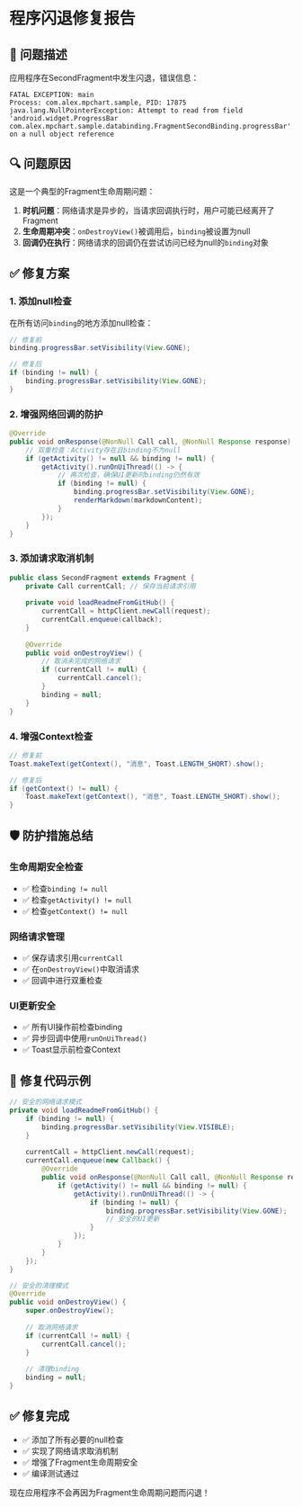 # 程序闪退修复报告

## 🐛 问题描述

应用程序在SecondFragment中发生闪退，错误信息：
```
FATAL EXCEPTION: main
Process: com.alex.mpchart.sample, PID: 17875
java.lang.NullPointerException: Attempt to read from field 'android.widget.ProgressBar com.alex.mpchart.sample.databinding.FragmentSecondBinding.progressBar' on a null object reference
```

## 🔍 问题原因

这是一个典型的Fragment生命周期问题：

1. **时机问题**：网络请求是异步的，当请求回调执行时，用户可能已经离开了Fragment
2. **生命周期冲突**：`onDestroyView()`被调用后，`binding`被设置为null
3. **回调仍在执行**：网络请求的回调仍在尝试访问已经为null的`binding`对象

## ✅ 修复方案

### 1. 添加null检查
在所有访问`binding`的地方添加null检查：

```java
// 修复前
binding.progressBar.setVisibility(View.GONE);

// 修复后
if (binding != null) {
    binding.progressBar.setVisibility(View.GONE);
}
```

### 2. 增强网络回调的防护
```java
@Override
public void onResponse(@NonNull Call call, @NonNull Response response) {
    // 双重检查：Activity存在且binding不为null
    if (getActivity() != null && binding != null) {
        getActivity().runOnUiThread(() -> {
            // 再次检查，确保UI更新时binding仍然有效
            if (binding != null) {
                binding.progressBar.setVisibility(View.GONE);
                renderMarkdown(markdownContent);
            }
        });
    }
}
```

### 3. 添加请求取消机制
```java
public class SecondFragment extends Fragment {
    private Call currentCall; // 保存当前请求引用
    
    private void loadReadmeFromGitHub() {
        currentCall = httpClient.newCall(request);
        currentCall.enqueue(callback);
    }
    
    @Override
    public void onDestroyView() {
        // 取消未完成的网络请求
        if (currentCall != null) {
            currentCall.cancel();
        }
        binding = null;
    }
}
```

### 4. 增强Context检查
```java
// 修复前
Toast.makeText(getContext(), "消息", Toast.LENGTH_SHORT).show();

// 修复后
if (getContext() != null) {
    Toast.makeText(getContext(), "消息", Toast.LENGTH_SHORT).show();
}
```

## 🛡️ 防护措施总结

### 生命周期安全检查
- ✅ 检查`binding != null`
- ✅ 检查`getActivity() != null`
- ✅ 检查`getContext() != null`

### 网络请求管理
- ✅ 保存请求引用`currentCall`
- ✅ 在`onDestroyView()`中取消请求
- ✅ 回调中进行双重检查

### UI更新安全
- ✅ 所有UI操作前检查binding
- ✅ 异步回调中使用`runOnUiThread()`
- ✅ Toast显示前检查Context

## 🔧 修复代码示例

```java
// 安全的网络请求模式
private void loadReadmeFromGitHub() {
    if (binding != null) {
        binding.progressBar.setVisibility(View.VISIBLE);
    }
    
    currentCall = httpClient.newCall(request);
    currentCall.enqueue(new Callback() {
        @Override
        public void onResponse(@NonNull Call call, @NonNull Response response) {
            if (getActivity() != null && binding != null) {
                getActivity().runOnUiThread(() -> {
                    if (binding != null) {
                        binding.progressBar.setVisibility(View.GONE);
                        // 安全的UI更新
                    }
                });
            }
        }
    });
}

// 安全的清理模式
@Override
public void onDestroyView() {
    super.onDestroyView();
    
    // 取消网络请求
    if (currentCall != null) {
        currentCall.cancel();
    }
    
    // 清理binding
    binding = null;
}
```

## ✅ 修复完成

- ✅ 添加了所有必要的null检查
- ✅ 实现了网络请求取消机制
- ✅ 增强了Fragment生命周期安全
- ✅ 编译测试通过

现在应用程序不会再因为Fragment生命周期问题而闪退！ 